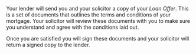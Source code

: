 Your lender will send you and your solicitor a copy of your *Loan Offer*. This is a set of documents that 
 outlines the terms and conditions of your mortgage. Your solicitor will review these documents with you 
 to make sure you understand and agree with the conditions laid out.
 
Once you are satisfied you will sign these documents and your solicitor will return a signed copy to the lender. 
 